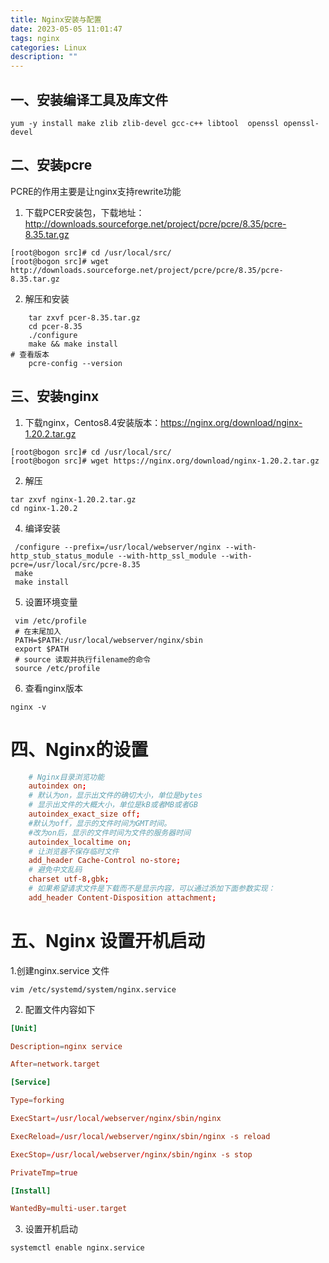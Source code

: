 ```yaml
---
title: Nginx安装与配置
date: 2023-05-05 11:01:47
tags: nginx
categories: Linux
description: ""
---
```


## 一、安装编译工具及库文件

```shell
yum -y install make zlib zlib-devel gcc-c++ libtool  openssl openssl-devel
```

## 二、安装pcre

PCRE的作用主要是让nginx支持rewrite功能

1. 下载PCER安装包，下载地址：http://downloads.sourceforge.net/project/pcre/pcre/8.35/pcre-8.35.tar.gz

```shell
[root@bogon src]# cd /usr/local/src/
[root@bogon src]# wget http://downloads.sourceforge.net/project/pcre/pcre/8.35/pcre-8.35.tar.gz
```

2. 解压和安装

```shell
    tar zxvf pcer-8.35.tar.gz
    cd pcer-8.35
    ./configure
    make && make install
# 查看版本
    pcre-config --version
```

## 三、安装nginx

1. 下载nginx，Centos8.4安装版本：https://nginx.org/download/nginx-1.20.2.tar.gz

```shell
[root@bogon src]# cd /usr/local/src/
[root@bogon src]# wget https://nginx.org/download/nginx-1.20.2.tar.gz
```

2. 解压

```shell
tar zxvf nginx-1.20.2.tar.gz
cd nginx-1.20.2
```

4. 编译安装

```shell
 /configure --prefix=/usr/local/webserver/nginx --with-http_stub_status_module --with-http_ssl_module --with-pcre=/usr/local/src/pcre-8.35
 make
 make install
```

5. 设置环境变量

```shell
 vim /etc/profile
 # 在末尾加入
 PATH=$PATH:/usr/local/webserver/nginx/sbin
 export $PATH
 # source 读取并执行filename的命令
 source /etc/profile
```

6. 查看nginx版本

```shell
nginx -v
```

# 四、Nginx的设置

``` conf
    # Nginx目录浏览功能
    autoindex on;
    # 默认为on，显示出文件的确切大小，单位是bytes
    # 显示出文件的大概大小，单位是kB或者MB或者GB
    autoindex_exact_size off;
    #默认为off，显示的文件时间为GMT时间。
    #改为on后，显示的文件时间为文件的服务器时间  
    autoindex_localtime on;
    # 让浏览器不保存临时文件
    add_header Cache-Control no-store;
    # 避免中文乱码
    charset utf-8,gbk; 
    # 如果希望请求文件是下载而不是显示内容，可以通过添加下面参数实现：
    add_header Content-Disposition attachment;
```

# 五、Nginx 设置开机启动

1.创建nginx.service 文件

```shell
vim /etc/systemd/system/nginx.service
```

2. 配置文件内容如下

```conf
[Unit]

Description=nginx service

After=network.target

[Service]

Type=forking

ExecStart=/usr/local/webserver/nginx/sbin/nginx

ExecReload=/usr/local/webserver/nginx/sbin/nginx -s reload

ExecStop=/usr/local/webserver/nginx/sbin/nginx -s stop

PrivateTmp=true

[Install]

WantedBy=multi-user.target
```

3. 设置开机启动

```shell
systemctl enable nginx.service
```